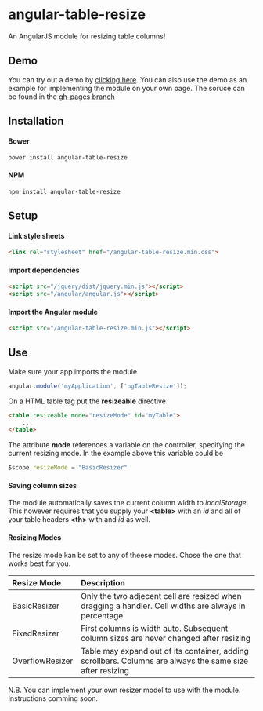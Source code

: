 # angular-table-resize
An AngularJS module for resizing table columns!

## Demo
You can try out a demo by [clicking here](https://tympanix.github.io/angular-table-resize/). You can also use the demo as an example for implementing the module on your own page. The soruce can be found in the [gh-pages branch](https://github.com/Tympanix/angular-table-resize/tree/gh-pages)

## Installation
#### Bower
```
bower install angular-table-resize
```
#### NPM
```
npm install angular-table-resize
```

## Setup
#### Link style sheets
```html
<link rel="stylesheet" href="/angular-table-resize.min.css">
```

#### Import dependencies
```html
<script src="/jquery/dist/jquery.min.js"></script>
<script src="/angular/angular.js"></script>
```

#### Import the Angular module
```html
<script src="/angular-table-resize.min.js"></script>
```

## Use
Make sure your app imports the module
```javascript
angular.module('myApplication', ['ngTableResize']);
```

On a HTML table tag put the **resizeable** directive
```html
<table resizeable mode="resizeMode" id="myTable">
    ...
</table>
```
The attribute **mode** references a variable on the controller, specifying the current resizing mode.
In the example above this variable could be
```javascript
$scope.resizeMode = "BasicResizer"
```

#### Saving column sizes
The module automatically saves the current column width to *localStorage*. This however requires that you supply your **\<table\>** with an *id* and all of your table headers **\<th\>** with and *id* as well.

#### Resizing Modes
The resize mode kan be set to any of theese modes. Chose the one that works best for you.

| Resize Mode       | Description          |
| :---------------- |:--------------|
| BasicResizer      | Only the two adjecent cell are resized when dragging a handler. Cell widths are always in percentage          |
| FixedResizer      | First columns is width auto. Subsequent column sizes are never changed after resizing                         |
| OverflowResizer   | Table may expand out of its container, adding scrollbars. Columns are always the same size after resizing     |

N.B. You can implement your own resizer model to use with the module. Instructions comming soon.


